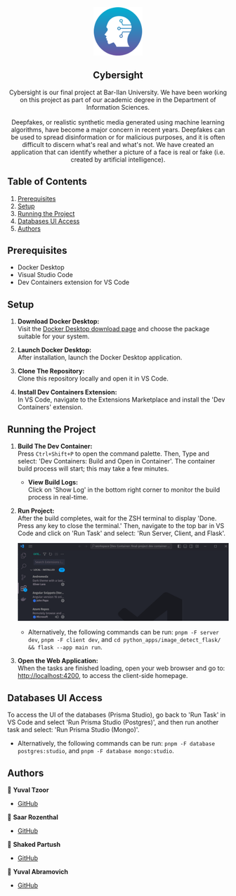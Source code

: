 <section align="center">
<img src="/apps/client/src/favicon.ico" width="110" alt="Cybersight logo"/>

# Cybersight

Cybersight is our final project at Bar-Ilan University. We have been working on this project as part of our academic degree in the Department of Information Sciences.
<br /><br />
Deepfakes, or realistic synthetic media generated using machine learning algorithms, have become a major concern in recent years. Deepfakes can be used to spread disinformation or for malicious purposes, and it is often difficult to discern what's real and what's not. We have created an application that can identify whether a picture of a face is real or fake (i.e. created by artificial intelligence).

</section>

## Table of Contents

1. [Prerequisites](#prerequisites)
2. [Setup](#setup)
3. [Running the Project](#running-the-project)
4. [Databases UI Access](#databases-ui-access)
5. [Authors](#authors)

## Prerequisites

- Docker Desktop
- Visual Studio Code
- Dev Containers extension for VS Code

## Setup

1. **Download Docker Desktop:**  
   Visit the [Docker Desktop download page](https://www.docker.com/products/docker-desktop/#) and choose the package suitable for your system.

2. **Launch Docker Desktop:**  
   After installation, launch the Docker Desktop application.

3. **Clone The Repository:**  
   Clone this repository locally and open it in VS Code.

4. **Install Dev Containers Extension:**  
   In VS Code, navigate to the Extensions Marketplace and install the 'Dev Containers' extension.

## Running the Project

1. **Build The Dev Container:**  
   Press `Ctrl+Shift+P` to open the command palette. Then, Type and select: 'Dev Containers: Build and Open in Container'. The container build process will start; this may take a few minutes.

   - **View Build Logs:**  
     Click on 'Show Log' in the bottom right corner to monitor the build process in real-time.

2. **Run Project:**  
   After the build completes, wait for the ZSH terminal to display 'Done. Press any key to close the terminal.' Then, navigate to the top bar in VS Code and click on 'Run Task' and select: 'Run Server, Client, and Flask'.

   ![Example GIF](./run_tasks.gif)

   - Alternatively, the following commands can be run: `pnpm -F server dev`, `pnpm -F client dev`, and `cd python_apps/image_detect_flask/ && flask --app main run`.

3. **Open the Web Application:**  
   When the tasks are finished loading, open your web browser and go to: [http://localhost:4200](http://localhost:4200), to access the client-side homepage.

## Databases UI Access

To access the UI of the databases (Prisma Studio), go back to 'Run Task' in VS Code and select 'Run Prisma Studio (Postgres)', and then run another task and select: 'Run Prisma Studio (Mongo)'.

- Alternatively, the following commands can be run: `pnpm -F database postgres:studio`, and `pnpm -F database mongo:studio`.

## Authors

👤 **Yuval Tzoor**

- [GitHub](https://github.com/YuvalTzoor)

👤 **Saar Rozenthal**

- [GitHub](https://github.com/SaarRoz)

<section>

👤 **Shaked Partush**

- [GitHub](https://github.com/shak4560)

👤 **Yuval Abramovich**

- [GitHub](https://github.com/Yuvalabra)

